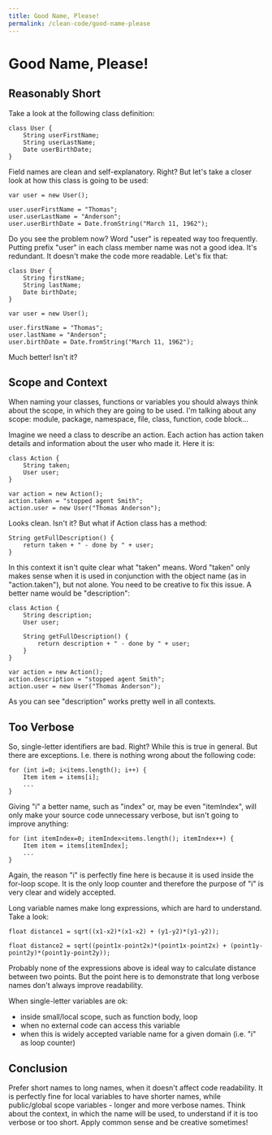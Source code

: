 ```yaml
---
title: Good Name, Please!
permalink: /clean-code/good-name-please
---
```

# Good Name, Please!

## Reasonably Short

Take a look at the following class definition:

    class User {
        String userFirstName;
        String userLastName;
        Date userBirthDate;
    }

Field names are clean and self-explanatory. Right? But let's take a closer look at how this class is going to be used:

    var user = new User();

    user.userFirstName = "Thomas";
    user.userLastName = "Anderson";
    user.userBirthDate = Date.fromString("March 11, 1962");

Do you see the problem now? Word "user" is repeated way too frequently. Putting prefix "user" in each class member name was not a good idea. It's redundant. It doesn't make the code more readable. Let's fix that:

    class User {
        String firstName;
        String lastName;
        Date birthDate;
    }

    var user = new User();

    user.firstName = "Thomas";
    user.lastName = "Anderson";
    user.birthDate = Date.fromString("March 11, 1962");

Much better! Isn't it?

## Scope and Context

When naming your classes, functions or variables you should always think about the scope, in which they are going to be used. I'm talking about any scope: module, package, namespace, file, class, function, code block...

Imagine we need a class to describe an action. Each action has action taken details and information about the user who made it. Here it is:

    class Action {
        String taken;
        User user;
    }

    var action = new Action();
    action.taken = "stopped agent Smith";
    action.user = new User("Thomas Anderson");

Looks clean. Isn't it? But what if Action class has a method:

    String getFullDescription() {
        return taken + " - done by " + user;
    }
    
In this context it isn't quite clear what "taken" means. Word "taken" only makes sense when it is used in conjunction with the object name (as in "action.taken"), but not alone. You need to be creative to fix this issue. A better name would be "description":

    class Action {
        String description;
        User user;

        String getFullDescription() {
            return description + " - done by " + user;
        }
    }

    var action = new Action();
    action.description = "stopped agent Smith";
    action.user = new User("Thomas Anderson");

As you can see "description" works pretty well in all contexts.

## Too Verbose

So, single-letter identifiers are bad. Right? While this is true in general. But there are exceptions. I.e. there is nothing wrong about the following code:

    for (int i=0; i<items.length(); i++) {
        Item item = items[i];
        ...
    }

Giving "i" a better name, such as "index" or, may be even "itemIndex", will only make your source code unnecessary verbose, but isn't going to improve anything:

    for (int itemIndex=0; itemIndex<items.length(); itemIndex++) {
        Item item = items[itemIndex];
        ...
    }

Again, the reason "i" is perfectly fine here is because it is used inside the for-loop scope. It is the only loop counter and therefore the purpose of "i" is very clear and widely accepted.

Long variable names make long expressions, which are hard to understand. Take a look:

    float distance1 = sqrt((x1-x2)*(x1-x2) + (y1-y2)*(y1-y2));

    float distance2 = sqrt((point1x-point2x)*(point1x-point2x) + (point1y-point2y)*(point1y-point2y));

Probably none of the expressions above is ideal way to calculate distance between two points. But the point here is to demonstrate that long verbose names don't always improve readability.

When single-letter variables are ok:
- inside small/local scope, such as function body, loop
- when no external code can access this variable
- when this is widely accepted variable name for a given domain (i.e. "i" as loop counter)

## Conclusion

Prefer short names to long names, when it doesn't affect code readability. It is perfectly fine for local variables to have shorter names, while public/global scope variables - longer and more verbose names. Think about the context, in which the name will be used, to understand if it is too verbose or too short. Apply common sense and be creative sometimes!
